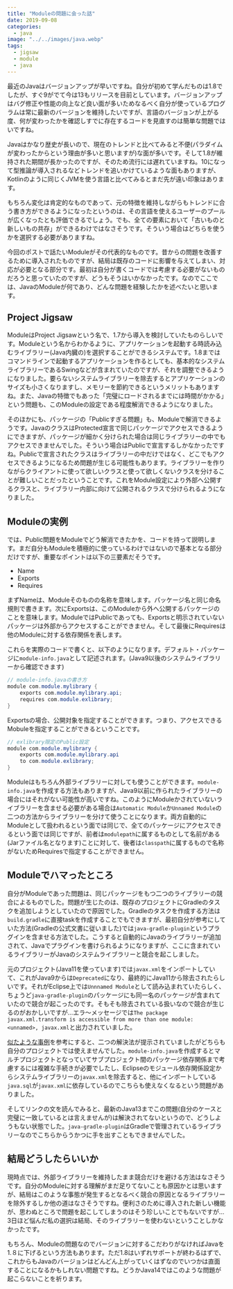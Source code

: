 ```yaml
---
title: "Moduleの問題に会った話"
date: 2019-09-08
categories: 
  - java
image: "../../images/java.webp"
tags:
  - jigsaw
  - module
  - java
---
```


最近のJavaはバージョンアップが早いですね。自分が初めて学んだものは1.8でしたが、すぐ9がでて今は13もリリースを目前としています。バージョンアップはバグ修正や性能の向上など良い面が多いためなるべく自分が使っているプログラムは常に最新のバージョンを維持したいですが、言語のバージョンが上がる度、何が変わったかを確認しすでに存在するコードを見直すのは簡単な問題ではいですね。

Javaはかなり歴史が長いので、現在のトレンドと比べてみると不便(パラダイムが変わったからという理由が多いと思いますが)な面が多いです。そして1.8が維持された期間が長かったのですが、そのため流行には遅れていますね。10になって型推論が導入されるなどトレンドを追いかけているような面もありますが、Kotlinのように同じくJVMを使う言語と比べてみるとまだ先が遠い印象はあります。

もちろん変化は肯定的なものであって、元の特徴を維持しながらもトレンドに合う書き方ができるようになったというのは、その言語を使えるユーザーのプールが広くなったとも評価できるでしょう。でも、全ての要素において「古いものと新しいもの共存」ができるわけではなさそうです。そういう場合はどちらを使うかを選択する必要がありますね。

今回のポストで話たいModuleがその代表的なものです。昔からの問題を改善するために導入されたものですが、結局は既存のコードに影響を与えてしまい、対応が必要となる部分です。最初は自分が書くコードでは考慮する必要がないものだろうと思っていたのですが、どうもそうはいかなかったです。なのでここでは、JavaのModuleが何であり、どんな問題を経験したかを述べたいと思います。

## Project Jigsaw

ModuleはProject Jigsawという名で、1.7から導入を検討していたものらしいです。Moduleという名からわかるように、アプリケーションを起動する時読み込むライブラリー(Java内臓の)を選択することができるシステムです。1.8まではコマンドラインで起動するアプリケーションを作るとしても、基本的なシステムライブラリーであるSwingなどが含まれていたのですが、それを調整できるようになりました。要らないシステムライブラリーを除去するとアプリケーションのサイズも小さくなりますし、メモリーを節約できるというメリットもありますね。また、Javaの特徴でもあった「完璧にロードされるまでには時間がかかる」という問題も、このModuleの設定である程度解消できるようになりました。

そのほかにも、パッケージの「Publicすぎる問題」も、Moduleで解消できるようです。JavaのクラスはProtected宣言で同じパッケージでアクセスできるようにできますが、パッケージが細かく分けられた場合は同じライブラリーの中でもアクセスできませんでした。そういう場合はPublicで宣言するしかなかったですね。Publicで宣言されたクラスはライブラリーの中だけではなく、どこでもアクセスできるようになるため問題が生じる可能性もあります。ライブラリーを作りながらクライアントに使って欲しいクラスと使って欲しくないクラスを分けることが難しいことだったということです。これをModule設定により外部へ公開するクラスと、ライブラリー内部に向けて公開されるクラスで分けられるようになりました。

## Moduleの実例

では、Public問題をModuleでどう解消できたかを、コードを持って説明します。まだ自分もModuleを積極的に使っているわけではないので基本となる部分だけですが、重要なポイントは以下の三要素だそうです。

- Name
- Exports
- Requires

まずNameは、Moduleそのものの名称を意味します。パッケージ名と同じ命名規則で書きます。次にExportsは、このModuleから外へ公開するパッケージのことを意味します。ModuleではPublicであっても、Exportsと明示されていないパッケージは外部からアクセスすることができません。そして最後にRequiresは他のModuleに対する依存関係を表します。

これらを実際のコードで書くと、以下のようになります。デフォルト・パッケージに`module-info.java`として記述されます。(Java9以後のシステムライブラリーから確認できます)

```java
// module-info.javaの書き方
module com.module.mylibrary {
    exports com.module.mylibrary.api;
    requires com.module.exlibrary;
}
```

Exportsの場合、公開対象を指定することができます。つまり、アクセスできるMobuleを指定することができるということです。

```java
// exlibrary限定のPublic設定
module com.module.mylibrary {
    exports com.module.mylibrary.api
    to com.module.exlibrary;
}
```

Moduleはもちろん外部ライブラリーに対しても使うことができます。`module-info.java`を作成する方法もありますが、Java9以前に作られたライブラリーの場合にはそれがない可能性が高いですね。このようにModuleかされていないライブラリーを含ませる必要がある場合は`Automatic Module`か`Unnamed Module`の二つの方法からライブラリーを分けて使うことになります。両方自動的にModuleとして扱われるという面では同じで、全てのパッケージにアクセスできるという面では同じですが、前者は`modulepath`に属するものとして名前がある(Jarファイル名となります)ことに対して、後者は`classpath`に属するもので名称がないためRequiresで指定することができません。

## Moduleでハマったところ

自分がModuleであった問題は、同じパッケージをもつ二つのライブラリーの競合によるものでした。問題が生じたのは、既存のプロジェクトにGradleのタスクを追加しようとしていたので原因でした。Gradleのタスクを作成する方法は`build.gradle`に直接taskを作成することでもできますが、最初自分が参考にしていた方法(Gradleの公式文書に従いました)では`java-gradle-plugin`というプラグインを含ませる方法でした。こうすると自動的にJavaのライブラリーが追加されて、Javaでプラグインを書けられるようになりますが、ここに含まれているライブラリーがJavaのシステムライブラリーと競合を起こしました。

元のプロジェクト(Java11を使っています)では`javax.xml`をインポートしていて、これがJava9からは`Deprecated`になり、最終的にJava11から除去されたらしいです。それがEclipse上では`Unnnamed Module`として読み込まれていたらしく、ちょうど`java-gradle-plugin`のパッケージにも同一名のパッケージが含まれていたので競合が起こったのです。そもそも除去されている扱いなので競合が生じるのがおかしいですが…エラ〜メッセージでは`The package javax.xml.transform is accessible from more than one module: <unnamed>, javax.xml`と出力されていました。

[似たような事例](https://stackoverflow.com/questions/51094274/eclipse-cant-find-xml-related-classes-after-switching-build-path-to-jdk-10)を参考にすると、二つの解決法が提示されていましたがどちらも自分のプロジェクトでは使えませんでした。`module-info.java`を作成するとマルチプロジェクトとなっていてサブプロジェクト間のパッケージ依存関係まで考慮するには複雑な手続きが必要でしたし、Eclipseのモジュール依存関係設定からシステムライブラリーの`javax.xml`を除去すると、他にインポートしている`java.sql`が`javax.xml`に依存しているのでこちらも使えなくなるという問題がありました。

そしてリンクの文を読んでみると、最新のJava13までこの問題(自分のケースと完璧に一致しているとは言えませんが)は解決されてないというので、どうしようもない状態でした。`java-gradle-plugin`はGradleで管理されているライブラリーなのでこちらからうかつに手を出すこともできませんでした。

## 結局どうしたらいいか

現時点では、外部ライブラリーを維持したまま競合だけを避ける方法はなさそうです。自分のModuleに対する理解がまだ足りてないことも原因かとは思いますが、結局はこのような事態が発生するとなるべく競合の原因となるライブラリーを除外するしか他の道はなさそうですね。便利さのために導入された新しい機能が、思わぬところで問題を起こしてしまうのはそう珍しいことでもないですが…3日ほど悩んだ私の選択は結局、そのライブラリーを使わないということしかなかったです。

もちろん、Moduleの問題なのでバージョンに対するこだわりがなければJavaを1.８に下げるという方法もあります。ただ1.8はいずれサポートが終わるはずで、これからもJavaのバージョンはどんどん上がっていくはずなのでいつかは直面することになるかもしれない問題ですね。どうかJava14ではこのような問題が起こらないことを祈ります。
